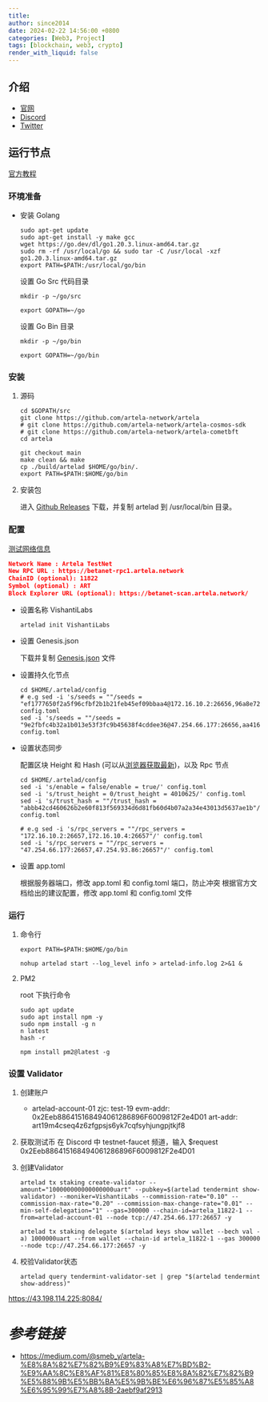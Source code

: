 ```yaml
---
title: 
author: since2014
date: 2024-02-22 14:56:00 +0800
categories: [Web3, Project]
tags: [blockchain, web3, crypto]
render_with_liquid: false
---
```


## 介绍

+ [官网](https://artela.network/)
+ [Discord](https://discord.com/invite/artela)
+ [Twitter](https://twitter.com/artela_network)

## 运行节点

[官方教程](https://docs.artela.network/develop/node/run-full-node)

### 环境准备

+ 安装 Golang

     ```shell
     sudo apt-get update
     sudo apt-get install -y make gcc
     wget https://go.dev/dl/go1.20.3.linux-amd64.tar.gz
     sudo rm -rf /usr/local/go && sudo tar -C /usr/local -xzf go1.20.3.linux-amd64.tar.gz
     export PATH=$PATH:/usr/local/go/bin
     ```
     设置 Go Src 代码目录
     ```shell
     mkdir -p ~/go/src
     ```
     ```shell
     export GOPATH=~/go
     ```

     设置 Go Bin 目录
     ```shell
     mkdir -p ~/go/bin
     ```
     ```shell
     export GOPATH=~/go/bin
     ```

### 安装

1. 源码

     ```shell
     cd $GOPATH/src
     git clone https://github.com/artela-network/artela
     # git clone https://github.com/artela-network/artela-cosmos-sdk
     # git clone https://github.com/artela-network/artela-cometbft
     cd artela

     git checkout main
     make clean && make
     cp ./build/artelad $HOME/go/bin/.
     export PATH=$PATH:$HOME/go/bin
     ```

2. 安装包

     进入 [Github Releases](https://github.com/artela-network/artela/releases) 下载，并复制 artelad 到 /usr/local/bin 目录。

### 配置

[测试网络信息](https://docs.artela.network/develop/node/access-testnet#public-information-on-testnet)

```json
Network Name : Artela TestNet
New RPC URL : https://betanet-rpc1.artela.network
ChainID (optional): 11822
Symbol (optional) : ART
Block Explorer URL (optional): https://betanet-scan.artela.network/
```

+ 设置名称
     VishantiLabs

     ```shell
     artelad init VishantiLabs
     ```
+ 设置 Genesis.json

     下载并复制 [Genesis.json](https://docs.artela.network/assets/files/genesis-314f4b0294712c1bc6c3f4213fa76465.json) 文件

+ 设置持久化节点

     ```shell
     cd $HOME/.artelad/config
     # e.g sed -i 's/seeds = ""/seeds = "ef1777650f2a5f96cfbf2b1b21feb45ef09bbaa4@172.16.10.2:26656,96a8e722f93acacd21baec6db51acd6cc16bbee2@172.16.10.4:26656"/' config.toml
     sed -i 's/seeds = ""/seeds = "9e2fbfc4b32a1b013e53f3fc9b45638f4cddee36@47.254.66.177:26656,aa416d3628dcce6e87d4b92d1867c8eca36a70a7@47.254.93.86:26656"/' config.toml
     ```
+ 设置状态同步

     配置区块 Height 和 Hash (可以从[浏览器获取最新](https://betanet-scan.artela.network/))，以及 Rpc 节点

     ```shell
     cd $HOME/.artelad/config
     sed -i 's/enable = false/enable = true/' config.toml
     sed -i 's/trust_height = 0/trust_height = 4010625/' config.toml
     sed -i 's/trust_hash = ""/trust_hash = "abbb42cd460626b2e60f813f569334d6d81fb60d4b07a2a34e43013d5637ae1b"/' config.toml

     # e.g sed -i 's/rpc_servers = ""/rpc_servers = "172.16.10.2:26657,172.16.10.4:26657"/' config.toml
     sed -i 's/rpc_servers = ""/rpc_servers = "47.254.66.177:26657,47.254.93.86:26657"/' config.toml
     ```
+ 设置 app.toml

     根据服务器端口，修改 app.toml 和 config.toml 端口，防止冲突
     根据官方文档给出的建议配置，修改 app.toml 和 config.toml 文件
### 运行

1. 命令行
     ```shell
     export PATH=$PATH:$HOME/go/bin

     nohup artelad start --log_level info > artelad-info.log 2>&1 &
     ```

2. PM2

     root 下执行命令
     ```shell
     sudo apt update
     sudo apt install npm -y
     sudo npm install -g n
     n latest
     hash -r

     npm install pm2@latest -g
     ```

### 设置 Validator

1. 创建账户

     + artelad-account-01
          zjc: test-19
          evm-addr: 0x2Eeb886415168494061286896F6009812F2e4D01
          art-addr: art19m4cseq4z6zfgpsjs6yk7cqfsyhjungpjtkjf8
2. 获取测试币
     在 Discord 中 testnet-faucet 频道，输入 $request 0x2Eeb886415168494061286896F6009812F2e4D01
3. 创建Validator

     ```shell
     artelad tx staking create-validator --amount="100000000000000000uart" --pubkey=$(artelad tendermint show-validator) --moniker=VishantiLabs --commission-rate="0.10" --commission-max-rate="0.20" --commission-max-change-rate="0.01" --min-self-delegation="1" --gas=300000 --chain-id=artela_11822-1 --from=artelad-account-01 --node tcp://47.254.66.177:26657 -y
     
     ```

     ```shell
     artelad tx staking delegate $(artelad keys show wallet --bech val -a) 1000000uart --from wallet --chain-id artela_11822-1 --gas 300000 --node tcp://47.254.66.177:26657 -y
     ```
4. 校验Validator状态

     ```shell
     artelad query tendermint-validator-set | grep "$(artelad tendermint show-address)"
     ```
https://43.198.114.225:8084/

# *参考链接*

+ https://medium.com/@smeb_y/artela-%E8%8A%82%E7%82%B9%E9%83%A8%E7%BD%B2-%E9%AA%8C%E8%AF%81%E8%80%85%E8%8A%82%E7%82%B9%E5%88%9B%E5%BB%BA%E5%9B%BE%E6%96%87%E5%85%A8%E6%95%99%E7%A8%8B-2aebf9af2913